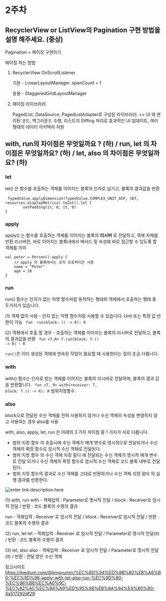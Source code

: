 # 2주차

## RecyclerView or ListView의 Pagination 구현 방법을 설명 해주세요. (중상)

Pagination = 페이징 구현하기

페이징 하는 방법 
1. RecyclerView OnScrollListener
	
	기본 - LinearLayoutManager. spanCount = 1

	응용 - StaggeredGridLayoutManager 

2. 페이징 라이브러리
	
	PagedList, DataSource, PagedListAdapter로 구성된 라이브러리.
	=> UI 와 분리된 코드, 백그라운드 수행, 리스트의 Diffing 처리로 효과적인 UI 업데이트, 여러형태의 데이터 아키텍처 지원

## with, run의 차이점은 무엇일까요 ? (하) / run, let 의 차이점은 무엇일까요? (하) / let, also 의 차이점은 무엇일까요? (하)

### let 
let() 은 함수를 호출하는 객체를 이어지는 블록의 인자로 넘기고, 블록의 결과값을 반환
<pre> <code>TypedValue.applyDimension(TypedValue.COMPLEX_UNIT_DIP, 16f, resources.displayMetrics).toInt().let { 
		setPadding(it, 0, it, 0)
}</code></pre>

### apply
apply() 는 함수를 호출하는 객체를 이어지는 블록의 <b>리시버</b> 로 전달하고, 객체 자체를 반환
리시버란, 바로 이어지는 블록내에서 메서드 및 속성에 바로 접근할 수 있도록 할 객체를 의미
<pre><code>val peter = Person().apply {
	// apply 의 블록에서는 오직 프로퍼티만 사용
	name = "Peter"
	age = 18
}</pre></code>

### run
run() 함수는 인자가 없는 익명 함수처럼 동작하는 형태와 객체에서 호출하는 형태 총 두가지가 있습니다.

(1) 객체 없이 사용 - 인자 없는 익명 함수처럼 사용할 수 있습니다. Unit 또는 특정 값 반환이 가능
<code> fun <R> run(block: () -> R): R </code>

(2) 객체에서 호출 할 경우  - 호출하는 객체를 이어지는 블록의 리시버로 전달하고, 블록의 결과값을 반환
<code> fun <T,R> T.run(block: T.() -> R) : R</code>

`run()`은 이미 생성된 객체에 연속된 작업이 필요할 때 사용한다는 점이 조금 다릅니다.

### with
with() 함수는 인자로 받는 객체를 이어지는 블록의 리시버로 전달하며, 블록의 결과 값을 반환합니다.
<code> fun <T, R> with(receiver: T, block: T.() -> R): R</code>
범위지정함수.

### also
block으로 전달된 수신 객체를 전혀 사용하지 않거나 수신 객체의 속성을 변경하지 않고 사용하는 경우 also를 사용


with, also, apply, let, run 은 아래의 3 가지 차이점 중 1 가지가 서로 다릅니다.

-   범위 지정 함수 의 호출시에 수신 객체가 매개 변수로 명시적으로 전달되거나 수신 객체의 확장 함수로 암시적 수신 객체로 전달된다.
-   범위 지정 함수 의 수신 객체 지정 람다 에 전달되는 수신 객체가 명시적 매개 변수 로 전달 되거나 수신 객체의 확장 함수로 암시적 수신 객체로 코드 블록 내부로 전달 된다.
-   범위 지정 함수의 결과로 수신 객체를 그대로 반환하거나 수신 객체 지정 람다 의 실행 결과를 반환한다.

![enter link description here](https://cdn-images-1.medium.com/max/1600/1*Qt5rTtOpAeGhxfuw7IOsRA.png)

(1) with, run
with - 객체입력 : Parameter로 명시적 전달 / block : Receiver로 암시적 전달 / 반환 : 코드 블록의 수행의 결과

run - 객체입력 : Receiver 로 암시적 전달 / block : Receiver로 암시적 전달 / 반환 : 코드 블록의 수행의 결과

(2) run, let
let - 객체입력 : Receiver 로 암시적 전달 / Parameter로 명시적 전달(it) / 반환 : 코드 블록의 수행의 결과

(3) let, also
also - 객체입력 : Receiver 로 암시적 전달 / Parameter로 명시적 전달(it) / 반환 : 전달 받은 수신 객체


참고사이트
https://medium.com/@limgyumin/%EC%BD%94%ED%8B%80%EB%A6%B0-%EC%9D%98-apply-with-let-also-run-%EC%9D%80-%EC%96%B8%EC%A0%9C-%EC%82%AC%EC%9A%A9%ED%95%98%EB%8A%94%EA%B0%80-4a517292df29
